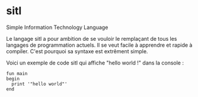 # sitl
Simple Information Technology Language

Le langage sitl a pour ambition de se vouloir le remplaçant de tous les langages de programmation actuels. Il se veut facile à apprendre et rapide à compiler. C'est pourquoi sa syntaxe est extrêment simple. 

Voici un exemple de code sitl qui affiche "hello world !" dans la console :

```sitl
fun main
begin
  print '"hello world"'
end
```